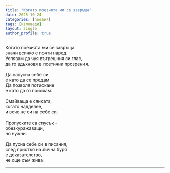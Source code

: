```yaml
---
title: "Когато поезията ми се завръща"
date: 2025-10-24
categories: [поезия]
tags: [изповеди]
layout: single
author_profile: true
---
```


<div class="poem3">

Когато поезията ми се завръща <br/>
значи всичко е почти наред. <br/>
Успявам да чуя вътрешния си глас, <br/>
да го вдъхновя в поетични прозрения. <br/>
 <br/>
Да напусна себе си <br/>
е като да се предам. <br/>
Да позволя потискане <br/>
е като да го поискам. <br/>
 <br/>
Смайваща е сянката, <br/>
когато надделее, <br/>
и вече не си на себе си. <br/>
 <br/>
Пропуските са спусък -  <br/>
обезкуражаващи, <br/>
но нужни. <br/>
 <br/>
Да пусна себе си в писания, <br/>
след пристъп на лична буря  <br/>
е доказателство, <br/>
че още съм жива. <br/>


<hr/>
</div>